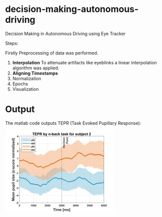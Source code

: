 # decision-making-autonomous-driving
Decision Making in Autonomous Driving using Eye Tracker

Steps:

Firstly Preprocessing of data was performed.

1. **Interpolation** To attenuate artifacts like eyeblinks a linear interpolation algorithm was applied.
2. **Aligning Timestamps**
3. Normalization 
4. Epochs 
5. Visualization


# Output

The matlab code outputs TEPR (Task Evoked Pupillary Response):

![TEPRS for n-back task -Subject 2 ](output/TEPR_sub2_2.jpg)

